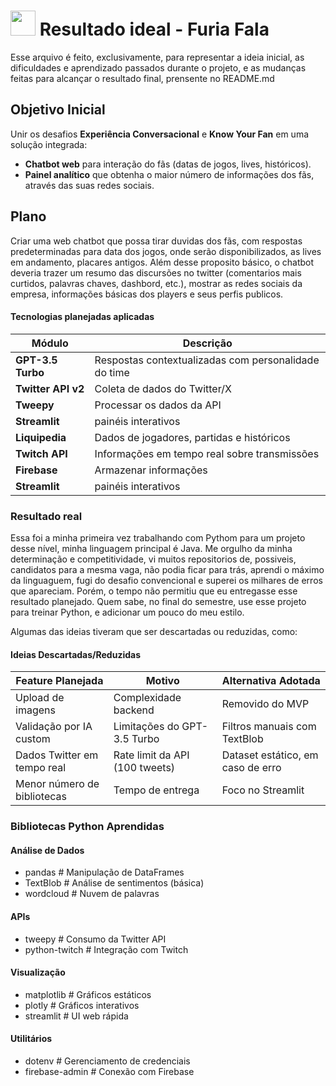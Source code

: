 # <img src="https://upload.wikimedia.org/wikipedia/pt/f/f9/Furia_Esports_logo.png" width="40">  Resultado ideal - Furia Fala

Esse arquivo é feito, exclusivamente, para representar a ideia inicial, as dificuldades e aprendizado passados durante o projeto, e as mudanças feitas para alcançar o resultado final, prensente no README.md

## Objetivo Inicial
Unir os desafios **Experiência Conversacional** e **Know Your Fan** em uma solução integrada:  
- **Chatbot web** para interação do fãs (datas de jogos, lives, históricos).  
- **Painel analítico** que obtenha o maior número de informações dos fãs, através das suas redes sociais. 

## Plano

Criar uma web chatbot que possa tirar duvidas dos fãs, com respostas predeterminadas para data dos jogos, onde serão disponibilizados, as lives em andamento, placares antigos. Além desse proposito básico, o chatbot deveria trazer um resumo das discursões no twitter (comentarios mais curtidos, palavras chaves, dashbord, etc.), mostrar as redes sociais da empresa, informações básicas dos players e seus perfis publicos.

#### Tecnologias planejadas aplicadas

| Módulo             | Descrição                                            |
|--------------------|------------------------------------------------------|
| **GPT-3.5 Turbo**  | Respostas contextualizadas com personalidade do time |
| **Twitter API v2** | Coleta de dados do Twitter/X                         |
| **Tweepy**         | Processar os dados da API                            | 
| **Streamlit**      | painéis interativos                                  |
| **Liquipedia**     | Dados de jogadores, partidas e históricos            |
| **Twitch API**     | Informações em tempo real sobre transmissões         |
| **Firebase**       | Armazenar informações                                |
| **Streamlit**      | painéis interativos                                  |

### Resultado real

Essa foi a minha primeira vez trabalhando com Pythom para um projeto desse nível, minha linguagem principal é Java. Me orgulho da minha determinação e competitividade, vi muitos repositorios de, possiveis, candidatos para a mesma vaga, não podia ficar para trás, aprendi o máximo da linguaguem, fugi do desafio convencional e superei os milhares de erros que apareciam. Porém, o tempo não permitiu que eu entregasse esse resultado planejado. Quem sabe, no final do semestre, use esse projeto para treinar Python, e adicionar um pouco do meu estilo.

Algumas das ideias tiveram que ser descartadas ou reduzidas, como:

#### Ideias Descartadas/Reduzidas

| Feature Planejada                | Motivo                            | Alternativa Adotada                  |
|----------------------------------|-----------------------------------|--------------------------------------|
| Upload de imagens                | Complexidade backend              | Removido do MVP                      |
| Validação por IA custom          | Limitações do GPT-3.5 Turbo       | Filtros manuais com TextBlob         |
| Dados Twitter em tempo real      | Rate limit da API (100 tweets)    | Dataset estático, em caso de erro    |
| Menor número de bibliotecas      | Tempo de entrega                  | Foco no Streamlit                    |

### Bibliotecas Python Aprendidas

#### Análise de Dados

+ pandas  # Manipulação de DataFrames
+ TextBlob  # Análise de sentimentos (básica)
+ wordcloud  # Nuvem de palavras

#### APIs

+ tweepy  # Consumo da Twitter API
+ python-twitch  # Integração com Twitch

#### Visualização

+ matplotlib  # Gráficos estáticos
+ plotly  # Gráficos interativos
+ streamlit  # UI web rápida

#### Utilitários

+ dotenv  # Gerenciamento de credenciais
+ firebase-admin  # Conexão com Firebase
